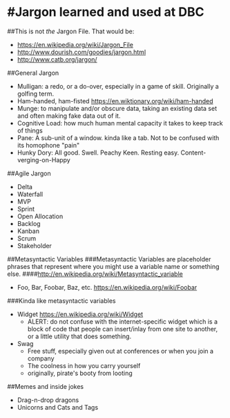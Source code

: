 #Jargon learned and used at DBC
=================

##This is not _the_ Jargon File. That would be:
- https://en.wikipedia.org/wiki/Jargon_File
- http://www.dourish.com/goodies/jargon.html
- http://www.catb.org/jargon/
  
##General Jargon
+ Mulligan: a redo, or a do-over, especially in a game of skill. Originally a golfing term.
+ Ham-handed, ham-fisted https://en.wiktionary.org/wiki/ham-handed
+ Munge: to manipulate and/or obscure data, taking an existing data set and often making fake data out of it.
+ Cognitive Load: how much human mental capacity it takes to keep track of things
+ Pane: A sub-unit of a window. kinda like a tab. Not to be confused with its homophone "pain"
+ Hunky Dory: All good. Swell. Peachy Keen. Resting easy. Content-verging-on-Happy


##Agile Jargon
+ Delta
+ Waterfall
+ MVP
+ Sprint
+ Open Allocation
+ Backlog
+ Kanban
+ Scrum
+ Stakeholder

##Metasyntactic Variables
###Metasyntactic Variables are placeholder phrases that represent where you might use a variable name or something else.
####http://en.wikipedia.org/wiki/Metasyntactic_variable
+ Foo, Bar, Foobar, Baz, etc. https://en.wikipedia.org/wiki/Foobar

###Kinda like metasyntactic variables
+ Widget https://en.wikipedia.org/wiki/Widget
	- ALERT: do not confuse with the internet-specific widget which is a block of code that people can insert/inlay from one site to another, or a little utility that does something.
+ Swag
	- Free stuff, especially given out at conferences or when you join a company
	- The coolness in how you carry yourself
	- originally, pirate's booty from looting

##Memes and inside jokes
+ Drag-n-drop dragons
+ Unicorns and Cats and Tags